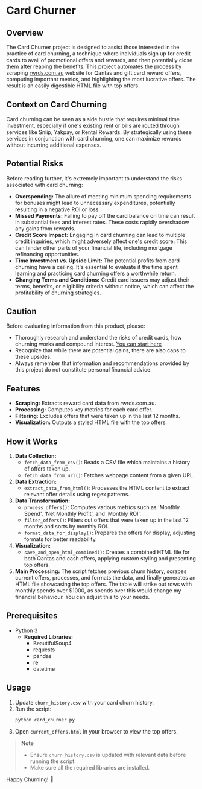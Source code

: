 # Card Churner

## Overview

The Card Churner project is designed to assist those interested in the practice of card churning, a technique where individuals sign up for credit cards to avail of promotional offers and rewards, and then potentially close them after reaping the benefits. This project automates the process by scraping [rwrds.com.au](rwrds.com.au) website for Qantas and gift card reward offers, computing important metrics, and highlighting the most lucrative offers. The result is an easily digestible HTML file with top offers.

## Context on Card Churning

Card churning can be seen as a side hustle that requires minimal time investment, especially if one's existing rent or bills are routed through services like Sniip, Yakpay, or Rental Rewards. By strategically using these services in conjunction with card churning, one can maximize rewards without incurring additional expenses.

## Potential Risks

Before reading further, it's extremely important to understand the risks associated with card churning:

- **Overspending:** The allure of meeting minimum spending requirements for bonuses might lead to unnecessary expenditures, potentially resulting in a negative ROI or loss.
- **Missed Payments:** Failing to pay off the card balance on time can result in substantial fees and interest rates. These costs rapidly overshadow any gains from rewards.
- **Credit Score Impact:** Engaging in card churning can lead to multiple credit inquiries, which might adversely affect one's credit score. This can hinder other parts of your financial life, including mortgage refinancing opportunities.
- **Time Investment vs. Upside Limit:** The potential profits from card churning have a ceiling. It's essential to evaluate if the time spent learning and practicing card churning offers a worthwhile return.
- **Changing Terms and Conditions:** Credit card issuers may adjust their terms, benefits, or eligibility criteria without notice, which can affect the profitability of churning strategies.

## Caution

Before evaluating information from this product, please:
- Thoroughly research and understand the risks of credit cards, how churning works and compound interest. [You can start here](https://www.youtube.com/watch?v=MFkBoXhl5SU)
- Recognize that while there are potential gains, there are also caps to these upsides.
- Always remember that information and recommendations provided by this project do not constitute personal financial advice.

## Features

- **Scraping:** Extracts reward card data from rwrds.com.au.
- **Processing:** Computes key metrics for each card offer.
- **Filtering:** Excludes offers that were taken up in the last 12 months.
- **Visualization:** Outputs a styled HTML file with the top offers.

## How it Works

1. **Data Collection:**
   - `fetch_data_from_csv()`: Reads a CSV file which maintains a history of offers taken up.
   - `fetch_data_from_url()`: Fetches webpage content from a given URL.
2. **Data Extraction:**
   - `extract_data_from_html()`: Processes the HTML content to extract relevant offer details using regex patterns.
3. **Data Transformation:**
   - `process_offers()`: Computes various metrics such as 'Monthly Spend', 'Net Monthly Profit', and 'Monthly ROI'.
   - `filter_offers()`: Filters out offers that were taken up in the last 12 months and sorts by monthly ROI.
   - `format_data_for_display()`: Prepares the offers for display, adjusting formats for better readability.
4. **Visualization:**
   - `save_and_open_html_combined()`: Creates a combined HTML file for both Qantas and cash offers, applying custom styling and presenting top offers.
5. **Main Processing:** The script fetches previous churn history, scrapes current offers, processes, and formats the data, and finally generates an HTML file showcasing the top offers. The table will strike out rows with monthly spends over $1000, as spends over this would change my financial behaviour. You can adjust this to your needs.

## Prerequisites

- Python 3
  - **Required Libraries:**
    - BeautifulSoup4
    - requests
    - pandas
    - re
    - datetime

## Usage

1. Update `churn_history.csv` with your card churn history.
2. Run the script:
   ```bash
   python card_churner.py
3. Open `current_offers.html` in your browser to view the top offers.

> **Note**
> - Ensure `churn_history.csv` is updated with relevant data before running the script.
> - Make sure all the required libraries are installed.

Happy Churning! 🎉

